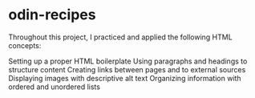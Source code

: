 # odin-recipes
Throughout this project, I practiced and applied the following HTML concepts:

Setting up a proper HTML boilerplate
Using paragraphs and headings to structure content
Creating links between pages and to external sources
Displaying images with descriptive alt text
Organizing information with ordered and unordered lists